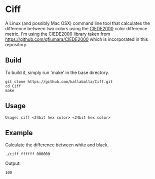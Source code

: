 Ciff
============

A Linux (and possibly Mac OSX) command line tool that calculates the difference between two colors using the [CIEDE2000](https://en.wikipedia.org/wiki/Color_difference#CIEDE2000) color difference metric. I'm using the CIEDE2000 library taken from https://github.com/gfiumara/CIEDE2000 which is incorporated in this repository. 

## Build

To build it, simply run 'make' in the base directory.

    git clone https://github.com/kallaballa/Ciff.git
    cd Ciff
    make

## Usage

    Usage: ciff <24bit hex color> <24bit hex color>

## Example

Calculate the difference between white and black.

    ./ciff ffffff 000000
    
Output:

    100
